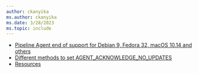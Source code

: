 ```yaml
---
author: ckanyika
ms.author: ckanyika
ms.date: 3/28/2023
ms.topic: include
---
```


- [Pipeline Agent end of support for Debian 9, Fedora 32, macOS 10.14 and others](#pipeline-agent-end-of-support-for-debian-9-fedora-32-macos-1014-and-others) 
- [Different methods to set AGENT_ACKNOWLEDGE_NO_UPDATES](#different-methods-to-set-agent_acknowledge_no_updates)
- [Resources](#resources)
